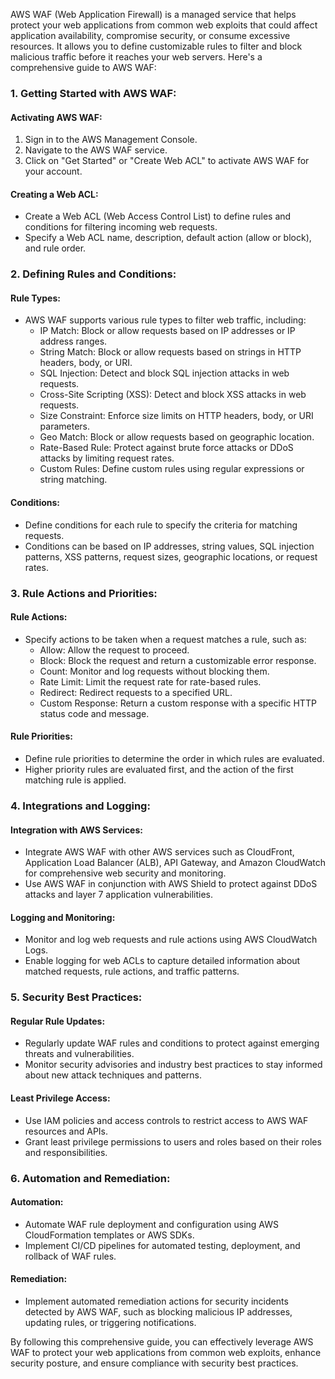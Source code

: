 AWS WAF (Web Application Firewall) is a managed service that helps protect your web applications from common web exploits that could affect application availability, compromise security, or consume excessive resources. It allows you to define customizable rules to filter and block malicious traffic before it reaches your web servers. Here's a comprehensive guide to AWS WAF:

### 1. Getting Started with AWS WAF:

#### Activating AWS WAF:
1. Sign in to the AWS Management Console.
2. Navigate to the AWS WAF service.
3. Click on "Get Started" or "Create Web ACL" to activate AWS WAF for your account.

#### Creating a Web ACL:
- Create a Web ACL (Web Access Control List) to define rules and conditions for filtering incoming web requests.
- Specify a Web ACL name, description, default action (allow or block), and rule order.

### 2. Defining Rules and Conditions:

#### Rule Types:
- AWS WAF supports various rule types to filter web traffic, including:
  - IP Match: Block or allow requests based on IP addresses or IP address ranges.
  - String Match: Block or allow requests based on strings in HTTP headers, body, or URI.
  - SQL Injection: Detect and block SQL injection attacks in web requests.
  - Cross-Site Scripting (XSS): Detect and block XSS attacks in web requests.
  - Size Constraint: Enforce size limits on HTTP headers, body, or URI parameters.
  - Geo Match: Block or allow requests based on geographic location.
  - Rate-Based Rule: Protect against brute force attacks or DDoS attacks by limiting request rates.
  - Custom Rules: Define custom rules using regular expressions or string matching.

#### Conditions:
- Define conditions for each rule to specify the criteria for matching requests.
- Conditions can be based on IP addresses, string values, SQL injection patterns, XSS patterns, request sizes, geographic locations, or request rates.

### 3. Rule Actions and Priorities:

#### Rule Actions:
- Specify actions to be taken when a request matches a rule, such as:
  - Allow: Allow the request to proceed.
  - Block: Block the request and return a customizable error response.
  - Count: Monitor and log requests without blocking them.
  - Rate Limit: Limit the request rate for rate-based rules.
  - Redirect: Redirect requests to a specified URL.
  - Custom Response: Return a custom response with a specific HTTP status code and message.

#### Rule Priorities:
- Define rule priorities to determine the order in which rules are evaluated.
- Higher priority rules are evaluated first, and the action of the first matching rule is applied.

### 4. Integrations and Logging:

#### Integration with AWS Services:
- Integrate AWS WAF with other AWS services such as CloudFront, Application Load Balancer (ALB), API Gateway, and Amazon CloudWatch for comprehensive web security and monitoring.
- Use AWS WAF in conjunction with AWS Shield to protect against DDoS attacks and layer 7 application vulnerabilities.

#### Logging and Monitoring:
- Monitor and log web requests and rule actions using AWS CloudWatch Logs.
- Enable logging for web ACLs to capture detailed information about matched requests, rule actions, and traffic patterns.

### 5. Security Best Practices:

#### Regular Rule Updates:
- Regularly update WAF rules and conditions to protect against emerging threats and vulnerabilities.
- Monitor security advisories and industry best practices to stay informed about new attack techniques and patterns.

#### Least Privilege Access:
- Use IAM policies and access controls to restrict access to AWS WAF resources and APIs.
- Grant least privilege permissions to users and roles based on their roles and responsibilities.

### 6. Automation and Remediation:

#### Automation:
- Automate WAF rule deployment and configuration using AWS CloudFormation templates or AWS SDKs.
- Implement CI/CD pipelines for automated testing, deployment, and rollback of WAF rules.

#### Remediation:
- Implement automated remediation actions for security incidents detected by AWS WAF, such as blocking malicious IP addresses, updating rules, or triggering notifications.

By following this comprehensive guide, you can effectively leverage AWS WAF to protect your web applications from common web exploits, enhance security posture, and ensure compliance with security best practices.